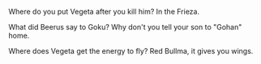 Where do you put Vegeta after you kill him? In the Frieza. 

What did Beerus say to Goku? Why don't you tell your son to "Gohan" home. 


Where does Vegeta get the energy to fly? Red Bullma, it gives you wings. 


